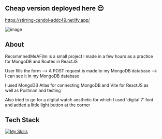 ## Cheap version deployed here 😔

https://stirring-cendol-addc49.netlify.app/

![image](https://github.com/user-attachments/assets/1d61c409-9157-4e88-8362-11caff6b97ca)


## About

RecommnedMeAFilm is a small project I made in a few hours as a practice for MongoDB and Routes in ReactJS

User fills the form --> A POST request is made to my MongoDB database --> I can see it in my MongoDB database

I used MongoDB Atlas for connecting MongoDB and Vite for ReactJS as well as Postman and testing

Also tried to go for a digital watch aesthetic for which I used 'digital 7' font and added a little light button at the corner

## Tech Stack

[![My Skills](https://skillicons.dev/icons?i=js,html,css,nodejs,express,mongodb,react,vite,github,postman)](https://skillicons.dev)

